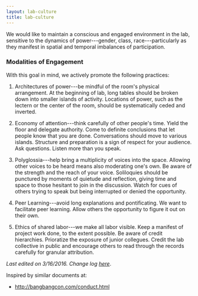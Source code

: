 ```yaml
---
layout: lab-culture
title: lab-culture
---
```


We would like to maintain a conscious and engaged environment in the lab,
sensitive to the dynamics of power---gender, class, race---particularly as
they manifest in spatial and temporal imbalances of participation.

### Modalities of Engagement

With this goal in mind, we actively promote the following practices:

1. Architectures of power---be mindful of the room's physical arrangement. At
the beginning of lab, long tables should be broken down into smaller islands
of activity. Locations of power, such as the lectern or the center of the
room, should be systematically ceded and inverted.

2. Economy of attention---think carefully of other people's time. Yield the
floor and delegate authority. Come to definite conclusions that let people
know that you are done. Conversations should move to various islands.
Structure and preparation is a sign of respect for your audience. Ask
questions. Listen more than you speak.

3. Polyglossia---help bring a multiplicity of voices into the space. Allowing
other voices to be heard means also moderating one's own. Be aware of the
strength and the reach of your voice. Soliloquies should be punctured by
moments of quietude and reflection, giving time and space to those hesitant to
join in the discussion. Watch for cues of others trying to speak but being
interrupted or denied the opportunity.

4. Peer Learning---avoid long explanations and pontificating. We want to
facilitate peer learning. Allow others the opportunity to figure it out on
their own.

5. Ethics of shared labor---we make all labor visible. Keep a manifest of project work done, to the extent possible.  Be aware of credit hierarchies. Prioratize the exposure of junior collegues. Credit the lab collective in public and encourage others to read through the records carefully for granular attribution.

*Last edited on 3/16/2016. Change log
[here](https://github.com/xpmethod/xpmethod.github.io/commits/master/lab-culture.md)*.

Inspired by similar documents at:

- <http://bangbangcon.com/conduct.html>


